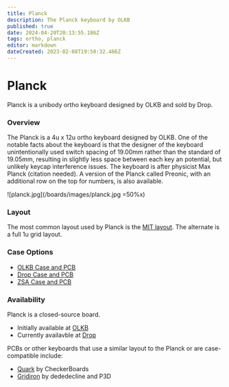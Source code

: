 ```yaml
---
title: Planck
description: The Planck keyboard by OLKB
published: true
date: 2024-04-20T20:13:55.186Z
tags: ortho, planck
editor: markdown
dateCreated: 2023-02-08T19:50:32.466Z
---
```


# Planck

Planck is a unibody ortho keyboard designed by OLKB and sold by Drop.

### Overview
The Planck is a 4u x 12u ortho keyboard designed by OLKB. One of the notable facts about the keyboard is that the designer of the keyboard unintentionally used switch spacing of 19.00mm rather than the standard of 19.05mm, resulting in slightly less space between each key an potential, but unlikely keycap interference issues. The keyboard is after physicist Max Planck (citation needed). A version of the Planck called Preonic, with an additional row on the top for numbers, is also available.

![planck.jpg](/boards/images/planck.jpg =50%x)



### Layout

The most common layout used by Planck is the [MIT layout](http://www.keyboard-layout-editor.com/##@@_a:7%3B&=Tab&=Q&=W&=E&=R&=T&=Y&=U&=I&=O&=P&=Back%20Space%3B&@=Esc&=A&=S&=D&=F&=G&=H&=J&=K&=L&=%2F%3B&='%3B&@=Shift&=Z&=X&=C&=V&=B&=N&=M&=,&=.&=%2F%2F&=Return%3B&@=&=Ctrl&=Alt&=Super&=%2F&dArr%2F%3B&_w:2%3B&=&=%2F&uArr%2F%3B&=%2F&larr%2F%3B&=%2F&darr%2F%3B&=%2F&uarr%2F%3B&=%2F&rarr%2F). The alternate is a full 1u grid layout.

### Case Options

* [OLKB Case and PCB](https://olkb.com/collections/planck)
* [Drop Case and PCB](https://drop.com/buy/planck-mechanical-keyboard?mode=guest_open&pc=NWHIAQUKVWVUBOHKWHMQQXOS&clickid=XSS2v01HKxyLTfbwUx0Mo372UkEUpaR5W3aESY0&irgwc=1&utm_term=252901&utm_content=OLKB&utm_medium=affiliate&utm_source=impactradius&utm_placement=&utm_keyword=&mode=shop_open)
* [ZSA Case and PCB](https://ergodox-ez.com/pages/planck)

### Availability
Planck is a closed-source board.
* Initially available at [OLKB](https://olkb.com/collections/planck)
* Currently availavble at [Drop](https://drop.com/buy/planck-mechanical-keyboard?defaultSelectionIds=984962)

PCBs or other keyboards that use a similar layout to the Planck or are case-compatible include:
* [Quark](https://www.checkerboards.xyz/quark_pcb) by CheckerBoards
* [Gridiron](https://github.com/dededecline/Gridiron) by dededecline and P3D